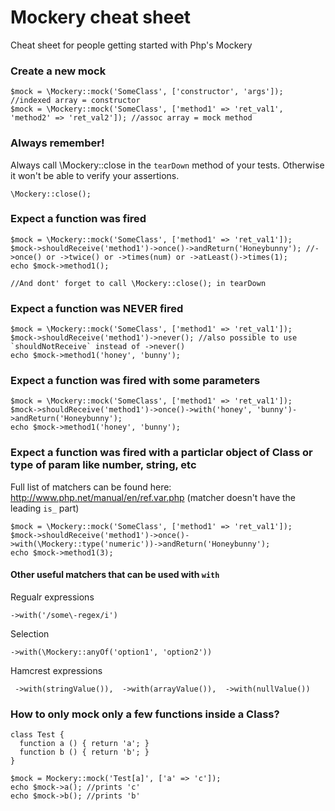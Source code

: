 # Mockery cheat sheet
Cheat sheet for people getting started with Php's Mockery

### Create a new mock

```
$mock = \Mockery::mock('SomeClass', ['constructor', 'args']); //indexed array = constructor 
$mock = \Mockery::mock('SomeClass', ['method1' => 'ret_val1', 'method2' => 'ret_val2']); //assoc array = mock method
```

### Always remember!

Always call \Mockery::close in the `tearDown` method of your tests. Otherwise it won't be able to verify your assertions.

```
\Mockery::close();
```

### Expect a function was fired

```
$mock = \Mockery::mock('SomeClass', ['method1' => 'ret_val1']);
$mock->shouldReceive('method1')->once()->andReturn('Honeybunny'); //->once() or ->twice() or ->times(num) or ->atLeast()->times(1);
echo $mock->method1();

//And dont' forget to call \Mockery::close(); in tearDown
```

### Expect a function was NEVER fired

```
$mock = \Mockery::mock('SomeClass', ['method1' => 'ret_val1']);
$mock->shouldReceive('method1')->never(); //also possible to use `shouldNotReceive` instead of ->never()
echo $mock->method1('honey', 'bunny');
```

### Expect a function was fired with some parameters

```
$mock = \Mockery::mock('SomeClass', ['method1' => 'ret_val1']);
$mock->shouldReceive('method1')->once()->with('honey', 'bunny')->andReturn('Honeybunny');
echo $mock->method1('honey', 'bunny');
```

### Expect a function was fired with a particlar object of Class or type of param like number, string, etc

Full list of matchers can be found here: http://www.php.net/manual/en/ref.var.php (matcher doesn't have the leading `is_` part)

```
$mock = \Mockery::mock('SomeClass', ['method1' => 'ret_val1']);
$mock->shouldReceive('method1')->once()->with(\Mockery::type('numeric'))->andReturn('Honeybunny');
echo $mock->method1(3);
```

#### Other useful matchers that can be used with `with`

Regualr expressions
```
->with('/some\-regex/i')
```

Selection
```
->with(\Mockery::anyOf('option1', 'option2'))
```

Hamcrest expressions

```
 ->with(stringValue()),  ->with(arrayValue()),  ->with(nullValue())
 ```

### How to only mock only a few functions inside a Class?

```
class Test {
  function a () { return 'a'; }
  function b () { return 'b'; }
}

$mock = Mockery::mock('Test[a]', ['a' => 'c']);
echo $mock->a(); //prints 'c'
echo $mock->b(); //prints 'b'
```


